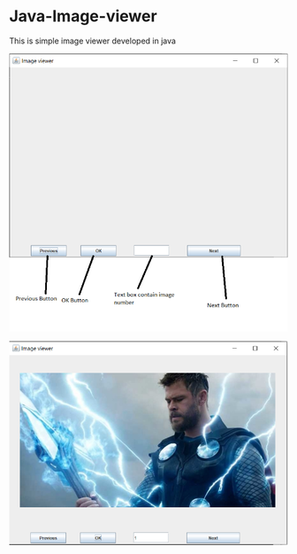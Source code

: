 # Java-Image-viewer
This is simple image viewer developed in java

![](interface.PNG)

![](interface%202.PNG)
